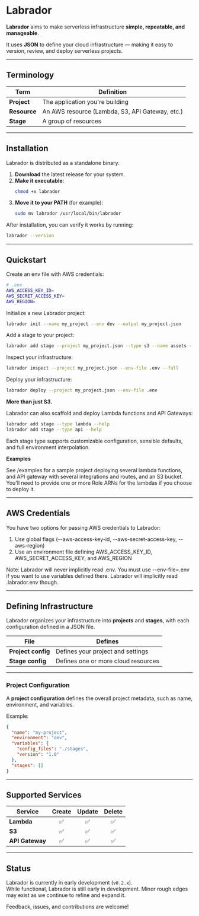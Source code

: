 # Labrador

**Labrador** aims to make serverless infrastructure **simple, repeatable, and manageable**.

It uses **JSON** to define your cloud infrastructure — making it easy to version, review, and deploy serverless projects.

---

## Terminology

| Term | Definition |
| ---- | ---------- |
| **Project** | The application you're building |
| **Resource** | An AWS resource (Lambda, S3, API Gateway, etc.) |
| **Stage** | A group of resources |

---

## Installation

Labrador is distributed as a standalone binary.

1. **Download** the latest release for your system.
2. **Make it executable**:
   ```bash
   chmod +x labrador
   ```
3. **Move it to your PATH** (for example):
   ```bash
   sudo mv labrador /usr/local/bin/labrador
   ```

After installation, you can verify it works by running:

```bash
labrador --version
```

---

## Quickstart

Create an env file with AWS credentials:

```bash
# .env
AWS_ACCESS_KEY_ID=
AWS_SECRET_ACCESS_KEY=
AWS_REGION=
```

Initialize a new Labrador project:

```bash
labrador init --name my_project --env dev --output my_project.json
```

Add a stage to your project:

```bash
labrador add stage --project my_project.json --type s3 --name assets --output buckets.json
```

Inspect your infrastructure:

```bash
labrador inspect --project my_project.json --env-file .env --full
```

Deploy your infrastructure:

```bash
labrador deploy --project my_project.json --env-file .env
```

**More than just S3.**

Labrador can also scaffold and deploy Lambda functions and API Gateways:
```bash
labrador add stage --type lambda --help
labrador add stage --type api --help
```

Each stage type supports customizable configuration, sensible defaults, and full environment interpolation.

**Examples**

See /examples for a sample project deploying several lambda functions, and API gateway with several integrations and routes, and an S3 bucket. You'll need to provide one or more Role ARNs for the lambdas if you choose to deploy it.

---

## AWS Credentials
You have two options for passing AWS credentials to Labrador:

1. Use global flags (--aws-access-key-id, --aws-secret-access-key, --aws-region)
2. Use an environment file defining AWS_ACCESS_KEY_ID, AWS_SECRET_ACCESS_KEY, and AWS_REGION

Note: Labrador will never implicitly read .env. You must use --env-file=.env if you want to use variables defined there.
Labrador will implicitly read .labrador.env though.

---

## Defining Infrastructure

Labrador organizes your infrastructure into **projects** and **stages**, with each configuration defined in a JSON file.

| File | Defines |
| ---- | ---------- |
| **Project config** | Defines your project and settings |
| **Stage config** | Defines one or more cloud resources |

---

### Project Configuration

A **project configuration** defines the overall project metadata, such as name, environment, and variables.

Example:

```json
{
  "name": "my-project",
  "environment": "dev",
  "variables": {
    "config_files": "./stages",
    "version": "1.0"
  },
  "stages": []
}
```

---

## Supported Services

| Service | Create | Update | Delete |
|---------|:------:|:------:|:------:|
| **Lambda** | ✅ | ✅ | ✅ |
| **S3** | ✅ | ✅ | ✅ |
| **API Gateway** | ✅ | ✅ | ✅ |

---

## Status

Labrador is currently in early development (`v0.2.x`).  
While functional, Labrador is still early in development. Minor rough edges may exist as we continue to refine and expand it.

Feedback, issues, and contributions are welcome!